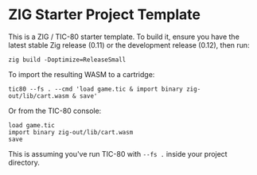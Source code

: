 # ZIG Starter Project Template

This is a ZIG / TIC-80 starter template. To build it, ensure you have the latest stable Zig release (0.11) or the development release (0.12), then run:

```
zig build -Doptimize=ReleaseSmall
```

To import the resulting WASM to a cartridge:

```
tic80 --fs . --cmd 'load game.tic & import binary zig-out/lib/cart.wasm & save'
```

Or from the TIC-80 console:

```
load game.tic
import binary zig-out/lib/cart.wasm
save
```

This is assuming you've run TIC-80 with `--fs .` inside your project directory.

